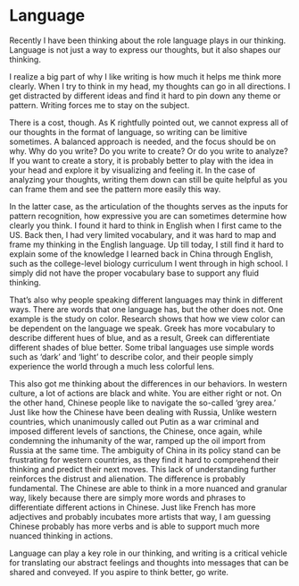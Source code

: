 # Language

Recently I have been thinking about the role language plays in our thinking. Language is not just a way to express our thoughts, but it also shapes our thinking.

I realize a big part of why I like writing is how much it helps me think more clearly. When I try to think in my head, my thoughts can go in all directions. I get distracted by different ideas and find it hard to pin down any theme or pattern. Writing forces me to stay on the subject. 

There is a cost, though. As K rightfully pointed out, we cannot express all of our thoughts in the format of language, so writing can be limitive sometimes. A balanced approach is needed, and the focus should be on why. Why do you write? Do you write to create? Or do you write to analyze? If you want to create a story, it is probably better to play with the idea in your head and explore it by visualizing and feeling it. In the case of analyzing your thoughts, writing them down can still be quite helpful as you can frame them and see the pattern more easily this way.

In the latter case, as the articulation of the thoughts serves as the inputs for pattern recognition, how expressive you are can sometimes determine how clearly you think. I found it hard to think in English when I first came to the US. Back then, I had very limited vocabulary, and it was hard to map and frame my thinking in the English language. Up till today, I still find it hard to explain some of the knowledge I learned back in China through English, such as the college-level biology curriculum I went through in high school. I simply did not have the proper vocabulary base to support any fluid thinking.

That’s also why people speaking different languages may think in different ways. There are words that one language has, but the other does not. One example is the study on color. Research shows that how we view color can be dependent on the language we speak. Greek has more vocabulary to describe different hues of blue, and as a result, Greek can differentiate different shades of blue better. Some tribal languages use simple words such as ‘dark’ and ‘light’ to describe color, and their people simply experience the world through a much less colorful lens.

This also got me thinking about the differences in our behaviors. In western culture, a lot of actions are black and white. You are either right or not. On the other hand, Chinese people like to navigate the so-called ‘grey area.’ Just like how the Chinese have been dealing with Russia, Unlike western countries, which unanimously called out Putin as a war criminal and imposed different levels of sanctions, the Chinese, once again, while condemning the inhumanity of the war, ramped up the oil import from Russia at the same time. The ambiguity of China in its policy stand can be frustrating for western countries, as they find it hard to comprehend their thinking and predict their next moves. This lack of understanding further reinforces the distrust and alienation. The difference is probably fundamental. The Chinese are able to think in a more nuanced and granular way, likely because there are simply more words and phrases to differentiate different actions in Chinese. Just like French has more adjectives and probably incubates more artists that way, I am guessing Chinese probably has more verbs and is able to support much more nuanced thinking in actions.

Language can play a key role in our thinking, and writing is a critical vehicle for translating our abstract feelings and thoughts into messages that can be shared and conveyed. If you aspire to think better, go write.
